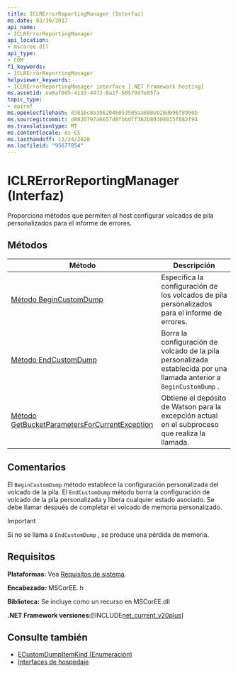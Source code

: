 ```yaml
---
title: ICLRErrorReportingManager (Interfaz)
ms.date: 03/30/2017
api_name:
- ICLRErrorReportingManager
api_location:
- mscoree.dll
api_type:
- COM
f1_keywords:
- ICLRErrorReportingManager
helpviewer_keywords:
- ICLRErrorReportingManager interface [.NET Framework hosting]
ms.assetid: ea8af0d5-4133-4472-8a1f-50570d7e85fa
topic_type:
- apiref
ms.openlocfilehash: d3816c8a3b6204b053505aa888eb28d696f8990b
ms.sourcegitcommit: d8020797a6657d0fbbdff362b80300815f682f94
ms.translationtype: MT
ms.contentlocale: es-ES
ms.lasthandoff: 11/24/2020
ms.locfileid: "95677854"
---
```

# <a name="iclrerrorreportingmanager-interface"></a>ICLRErrorReportingManager (Interfaz)

Proporciona métodos que permiten al host configurar volcados de pila personalizados para el informe de errores.  
  
## <a name="methods"></a>Métodos  
  
|Método|Descripción|  
|------------|-----------------|  
|[Método BeginCustomDump](iclrerrorreportingmanager-begincustomdump-method.md)|Especifica la configuración de los volcados de pila personalizados para el informe de errores.|  
|[Método EndCustomDump](iclrerrorreportingmanager-endcustomdump-method.md)|Borra la configuración de volcado de la pila personalizada establecida por una llamada anterior a `BeginCustomDump` .|  
|[Método GetBucketParametersForCurrentException](iclrerrorreportingmanager-getbucketparametersforcurrentexception-method.md)|Obtiene el depósito de Watson para la excepción actual en el subproceso que realiza la llamada.|  
  
## <a name="remarks"></a>Comentarios  

 El `BeginCustomDump` método establece la configuración personalizada del volcado de la pila. El `EndCustomDump` método borra la configuración de volcado de la pila personalizada y libera cualquier estado asociado. Se debe llamar después de completar el volcado de memoria personalizado.  
  
> [!IMPORTANT]
> Si no se llama a `EndCustomDump` , se produce una pérdida de memoria.  
  
## <a name="requirements"></a>Requisitos  

 **Plataformas:** Vea [Requisitos de sistema](../../get-started/system-requirements.md).  
  
 **Encabezado:** MSCorEE. h  
  
 **Biblioteca:** Se incluye como un recurso en MSCorEE.dll  
  
 **.NET Framework versiones:**[!INCLUDE[net_current_v20plus](../../../../includes/net-current-v20plus-md.md)]  
  
## <a name="see-also"></a>Consulte también

- [ECustomDumpItemKind (Enumeración)](ecustomdumpitemkind-enumeration.md)
- [Interfaces de hospedaje](hosting-interfaces.md)

